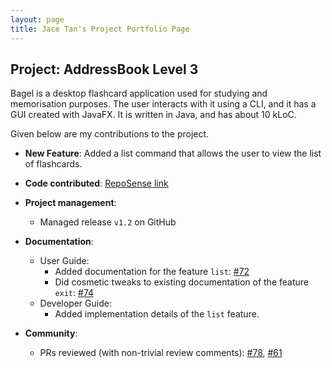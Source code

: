 ```yaml
---
layout: page
title: Jace Tan's Project Portfolio Page
---
```


## Project: AddressBook Level 3

Bagel is a desktop flashcard application used for studying and memorisation purposes. The user interacts with it using a CLI, and it has a GUI created with JavaFX. It is written in Java, and has about 10 kLoC.

Given below are my contributions to the project.

* **New Feature**: Added a list command that allows the user to view the list of flashcards.

* **Code contributed**: [RepoSense link](https://nus-cs2103-ay2021s1.github.io/tp-dashboard/#breakdown=true)

* **Project management**:
  * Managed release `v1.2` on GitHub

* **Documentation**:
  * User Guide:
    * Added documentation for the feature `list`: [\#72]()
    * Did cosmetic tweaks to existing documentation of the feature `exit`: [\#74]()
  * Developer Guide:
    * Added implementation details of the `list` feature.

* **Community**:
  * PRs reviewed (with non-trivial review comments): [\#78](https://github.com/nus-cs2103-AY2021S1/ip/pull/78), [\#61](https://github.com/nus-cs2103-AY2021S1/ip/pull/61)
